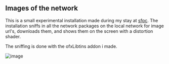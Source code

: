 ## Images of the network
This is a small experimental installation made during my stay at [sfpc](sfpc.io). The installation sniffs in all the network packages on the local network for image url's, downloads them, and shows them on the screen with a distortion shader. 

The sniffing is done with the ofxLibtins addon i made. 

![image](https://raw.githubusercontent.com/HalfdanJ/ImagesOfTheNetwork/master/imagesniffer.gif)
